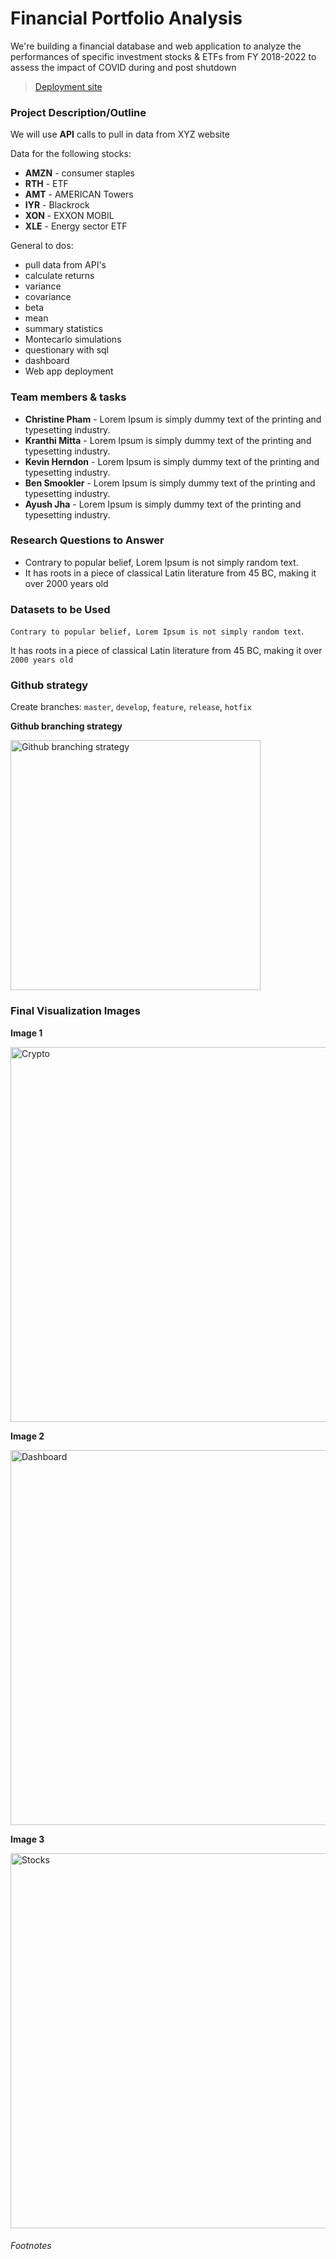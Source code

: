 # Financial Portfolio Analysis
We're building a financial database and web application to analyze the performances of specific investment stocks & ETFs from FY 2018-2022 to assess the impact of COVID during and post shutdown


> [Deployment site](https://www.google.com "Project 01")

### Project Description/Outline
We will use **API** calls to pull in data from XYZ website

Data for the following stocks:
- **AMZN** - consumer staples
- **RTH** - ETF
- **AMT** - AMERICAN Towers
- **IYR** - Blackrock
- **XON** - EXXON MOBIL
- **XLE** - Energy sector ETF

General to dos:
- pull data from API's
- calculate returns
- variance
- covariance
- beta
- mean
- summary statistics
- Montecarlo simulations
- questionary with sql
- dashboard
- Web app deployment

### Team members & tasks
- **Christine Pham** - Lorem Ipsum is simply dummy text of the printing and typesetting industry.
- **Kranthi Mitta** - Lorem Ipsum is simply dummy text of the printing and typesetting industry.
- **Kevin Herndon** - Lorem Ipsum is simply dummy text of the printing and typesetting industry.
- **Ben Smookler** - Lorem Ipsum is simply dummy text of the printing and typesetting industry.
- **Ayush Jha** - Lorem Ipsum is simply dummy text of the printing and typesetting industry.

### Research Questions to Answer
- Contrary to popular belief, Lorem Ipsum is not simply random text.
- It has roots in a piece of classical Latin literature from 45 BC, making it over 2000 years old

### Datasets to be Used
```Contrary to popular belief, Lorem Ipsum is not simply random text```. 

It has roots in a piece of classical Latin literature from 45 BC, making it over `2000 years old`

### Github strategy
Create branches: `master`, `develop`, `feature`, `release`, `hotfix`

**Github branching strategy**


<img src="https://www.flagship.io/wp-content/uploads/gitflow-branching-strategy.png" alt="Github branching strategy" width="400" height="">

### Final Visualization Images

**Image 1**


<img src="https://imageio.forbes.com/specials-images/dam/imageserve/1135926485/0x0.jpg?format=jpg&width=1200" alt="Crypto" width="600" height="">

**Image 2**


<img src="https://static.infragistics.com/marketing/reveal/solutions/crypto-analytics/reveal-solution-crypto-analytics-portfolio-dashboard-768.jpg" alt="Dashboard" width="600" height="">


**Image 3**


<img src="https://www.bankrate.com/2019/03/22142110/How-to-trade-stocks.jpg" alt="Stocks" width="600" height="">

###### Footnotes